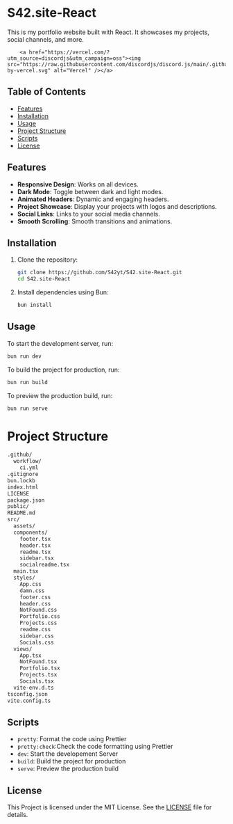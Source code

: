 # S42.site-React

This is my portfolio website built with React. It showcases my projects, social channels, and more.

<p>

		<a href="https://vercel.com/?utm_source=discordjs&utm_campaign=oss"><img src="https://raw.githubusercontent.com/discordjs/discord.js/main/.github/powered-by-vercel.svg" alt="Vercel" /></a>
   
</p>

## Table of Contents

- [Features](#features)
- [Installation](#installation)
- [Usage](#usage)
- [Project Structure](#project-structure)
- [Scripts](#scripts)
- [License](#license)

## Features

- **Responsive Design**: Works on all devices.
- **Dark Mode**: Toggle between dark and light modes.
- **Animated Headers**: Dynamic and engaging headers.
- **Project Showcase**: Display your projects with logos and descriptions.
- **Social Links**: Links to your social media channels.
- **Smooth Scrolling**: Smooth transitions and animations.

## Installation

1. Clone the repository:

   ```sh
   git clone https://github.com/S42yt/S42.site-React.git
   cd S42.site-React
   ```

2. Install dependencies using Bun:
   ```sh
   bun install
   ```

## Usage

To start the development server, run:

```sh
bun run dev
```

To build the project for production, run:

```sh
bun run build
```

To preview the production build, run:

```sh
bun run serve
```

# Project Structure

```sh
.github/
  workflow/
    ci.yml
.gitignore
bun.lockb
index.html
LICENSE
package.json
public/
README.md
src/
  assets/
  components/
    footer.tsx
    header.tsx
    readme.tsx
    sidebar.tsx
    socialreadme.tsx
  main.tsx
  styles/
    App.css
    damn.css
    footer.css
    header.css
    NotFound.css
    Portfolio.css
    Projects.css
    readme.css
    sidebar.css
    Socials.css
  views/
    App.tsx
    NotFound.tsx
    Portfolio.tsx
    Projects.tsx
    Socials.tsx
  vite-env.d.ts
tsconfig.json
vite.config.ts
```

## Scripts

- `pretty`: Format the code using Prettier
- `pretty:check`:Check the code formatting using Prettier
- `dev`: Start the developement Server
- `build`: Build the project for production
- `serve`: Preview the production build

## License

This Project is licensed under the MIT License.
See the [LICENSE](License) file for details.
